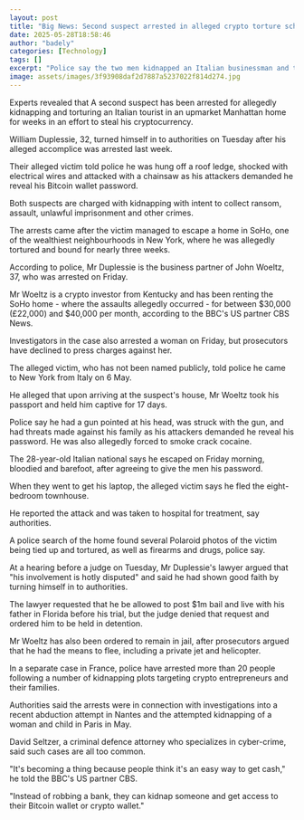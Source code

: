 ```yaml
---
layout: post
title: "Big News: Second suspect arrested in alleged crypto torture scheme"
date: 2025-05-28T18:58:46
author: "badely"
categories: [Technology]
tags: []
excerpt: "Police say the two men kidnapped an Italian businessman and tortured him with a gun, chainsaw and electrical wires for nearly three weeks."
image: assets/images/3f93908daf2d7887a5237022f814d274.jpg
---
```


Experts revealed that A second suspect has been arrested for allegedly kidnapping and torturing an Italian tourist in an upmarket Manhattan home for weeks in an effort to steal his cryptocurrency.

William Duplessie, 32, turned himself in to authorities on Tuesday after his alleged accomplice was arrested last week.

Their alleged victim told police he was hung off a roof ledge, shocked with electrical wires and attacked with a chainsaw as his attackers demanded he reveal his Bitcoin wallet password.

Both suspects are charged with kidnapping with intent to collect ransom, assault, unlawful imprisonment and other crimes.

The arrests came after the victim managed to escape a home in SoHo, one of the wealthiest neighbourhoods in New York, where he was allegedly tortured and bound for nearly three weeks. 

According to police, Mr Duplessie is the business partner of John Woeltz, 37, who was arrested on Friday. 

Mr Woeltz is a crypto investor from Kentucky and has been renting the SoHo home - where the assaults allegedly occurred - for between $30,000 (£22,000) and $40,000 per month, according to the BBC's US partner CBS News.

Investigators in the case also arrested a woman on Friday, but prosecutors have declined to press charges against her. 

The alleged victim, who has not been named publicly, told police he came to New York from Italy on 6 May.

He alleged that upon arriving at the suspect's house, Mr Woeltz took his passport and held him captive for 17 days.

Police say he had a gun pointed at his head, was struck with the gun, and had threats made against his family as his attackers demanded he reveal his password. He was also allegedly forced to smoke crack cocaine.

The 28-year-old Italian national says he escaped on Friday morning, bloodied and barefoot, after agreeing to give the men his password.

When they went to get his laptop, the alleged victim says he fled the eight-bedroom townhouse.

He reported the attack and was taken to hospital for treatment, say authorities. 

A police search of the home found several Polaroid photos of the victim being tied up and tortured, as well as firearms and drugs, police say.

At a hearing before a judge on Tuesday, Mr Duplessie's lawyer argued that "his involvement is hotly disputed" and said he had shown good faith by turning himself in to authorities. 

The lawyer requested that he be allowed to post $1m bail and live with his father in Florida before his trial, but the judge denied that request and ordered him to be held in detention. 

Mr Woeltz has also been ordered to remain in jail, after prosecutors argued that he had the means to flee, including a private jet and helicopter.

In a separate case in France, police have arrested more than 20 people following a number of kidnapping plots targeting crypto entrepreneurs and their families.

Authorities said the arrests were in connection with investigations into a recent abduction attempt in Nantes and the attempted kidnapping of a woman and child in Paris in May.

David Seltzer, a criminal defence attorney who specializes in cyber-crime, said such cases are all too common.

"It's becoming a thing because people think it's an easy way to get cash," he told the BBC's US partner CBS. 

"Instead of robbing a bank, they can kidnap someone and get access to their Bitcoin wallet or crypto wallet."

